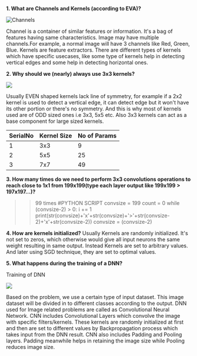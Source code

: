 **1. What are Channels and Kernels (according to EVA)?**

![Channels](https://www.kdnuggets.com/wp-content/uploads/image-data-analysis.jpg)


Channel is a container of similar features or information. It's a bag of features having same characteristics. Image may have multiple channels.For example, a normal image will have 3 channels like Red, Green, Blue.
Kernels are feature extractors. There are different types of kernels which have specific usecases, like some type of kernels help in detecting vertical edges and some help in detecting horizontal ones.

**2. Why should we (nearly) always use 3x3 kernels?**

![](https://images1.programmersought.com/213/00/00a8576d530c7c045a288c3dbd00f065.png)

Usually EVEN shaped kernels lack line of symmetry, for example if a 2x2 kernel is used to detect a vertical edge, it can detect edge but it won't have its other portion or there's no symmetry. And this is why most of kernels used are of ODD sized ones i.e 3x3, 5x5 etc. Also 3x3 kernels can act as a base component for large sized kernels. 


|SerialNo |Kernel Size   |No of Params   |  
|---|---|---|
|1   |3x3   |9   |  
|2   |5x5   |25   |
|3   |7x7   |49   |      



**3. How many times do we need to perform 3x3 convolutions operations to reach close to 1x1 from 199x199(type each layer output like 199x199 > 197x197...)?**

>> 99 times
#PYTHON SCRIPT
convsize = 199
count = 0
while (convsize-2) > 0:
	i += 1
	print(str(convsize)+'x'+str(convsize)+'>'+str(convsize-2)+'x'+str(convsize-2))
	convsize = (convsize-2)


**4. How are kernels initialized?**
Usually Kernels are randomly initialized. It's not set to zeros, which otherwise would give all input neurons the same weight resulting in same output. Instead Kernels are set to arbitrary values. And later using SGD technique, they are set to optimal values. 

**5. What happens during the training of a DNN?**

Training of DNN

![](https://databricks.com/wp-content/uploads/2019/02/neural1.jpg)

Based on the problem, we use a certain type of input dataset. This image dataset will be divided in to different classes according to the output. DNN used for Image related problems are called as Convolutional Neural Network. CNN includes Convolutional Layers which convolve the image with specific filters/kernels. These kernels are randomly initialized at first and then are set to different values by Backpropagation process which takes input from the DNN result. CNN also includes Padding and Pooling layers. Padding meanwhile helps in retaining the image size while Pooling reduces image size. 
	


